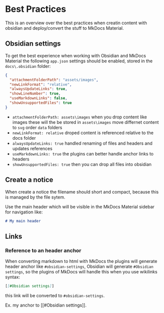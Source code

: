 # Best Practices

This is an overview over the best practices when creatin content with obsidian and deploy/convert the stuff to MkDocs Material.

## Obsidian settings

To get the best experience when working with Obsidian and MkDocs Material the following `app.json`  settings should be enabled, stored in the `docs\.obsidian` folder:

```json
{
  "attachmentFolderPath": "assets/images",
  "newLinkFormat": "relative",
  "alwaysUpdateLinks": true,
  "showLineNumber": true,
  "useMarkdownLinks": false,
  "showUnsupportedFiles": true
}
```

- `attachmentFolderPath: assets\images` when you drop content like images these will the be stored in `assets\images` move differnet content to `svg` order `data` folders
- `newLinkFormat: relative` droped content is referenced relative to the docs folder
- `alwaysUpdateLinks: true` handled renaming of files and headers and updates references
- `useMarkdownLinks: true` the plugins can better handle anchor links to headers
- `showUnsupportedFiles: true` then you can drop all files into obsidian

## Create a notice

When create a notice the filename should short and compact, because this is managed by the file sytem.

Use the main header which will be visible in the MkDocs Material sidebar for navigation like:

```md
# My main header
```

## Links

### Reference to an header anchor

When converting markdown to html with MkDocs the plugins will generate header anchor like `#obsidian-settings`, Obsidian will generate `#Obsidian settings`, so the plugins of MkDocs will handle this when you use wikilinks syntax:

```md
[[#Obsidian settings]]
```

this link will be converted to `#obsidian-settings`.

Ex. my anchor to [[#Obsidian settings]].